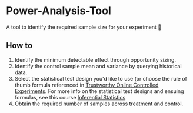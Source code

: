 # Power-Analysis-Tool
A tool to identify the required sample size for your experiment 🧪️

## How to
1. Identify the minimum detectable effect through opportunity sizing.
2. Identify the control sample mean and variance by querying historical data.
3. Select the statistical test design you'd like to use (or choose the rule of thumb formula referenced in [
Trustworthy Online Controlled Experiments](https://www.google.ca/books/edition/Trustworthy_Online_Controlled_Experiment/Gu-CEAAAQBAJ?hl=en&gbpv=1&printsec=frontcover). For more info on the statistical test designs and ensuing formulas, see this course [Inferential Statistics](https://www.coursera.org/learn/inferential-statistics-intro/home/welcome?utm_medium=email&utm_source=other&utm_campaign=opencourse.branch~PhPOhlRDEeyPFQ4HW54gLQ.opencourse.programmed.welcome~opencourse.branch~PhPOhlRDEeyPFQ4HW54gLQ.courseBranchStart)
5. Obtain the required number of samples across treatment and control.





